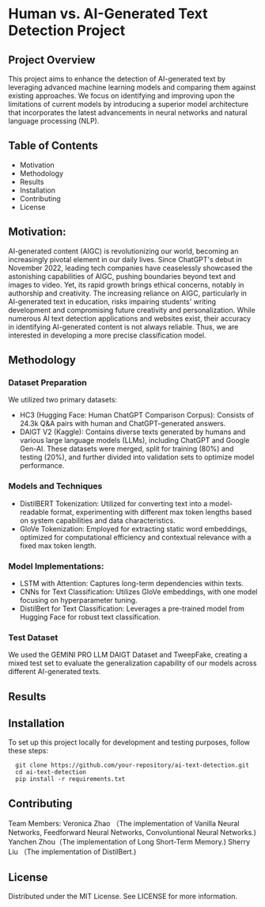 # Human vs. AI-Generated Text Detection Project
## Project Overview
This project aims to enhance the detection of AI-generated text by leveraging advanced machine learning models and comparing them against existing approaches. We focus on identifying and improving upon the limitations of current models by introducing a superior model architecture that incorporates the latest advancements in neural networks and natural language processing (NLP).

## Table of Contents
* Motivation
* Methodology
* Results
* Installation
* Contributing
* License
  
## Motivation:
AI-generated content (AIGC) is revolutionizing our world, becoming an increasingly pivotal element in our daily lives. Since ChatGPT's debut in November 2022, leading tech companies have ceaselessly showcased the astonishing capabilities of AIGC, pushing boundaries beyond text and images to video. Yet, its rapid growth brings ethical concerns, notably in authorship and creativity. The increasing reliance on AIGC, particularly in AI-generated text in education, risks impairing students' writing development and compromising future creativity and personalization. While numerous AI text detection applications and websites exist, their accuracy in identifying AI-generated content is not always reliable. Thus, we are interested in developing a more precise classification model.

## Methodology
### Dataset Preparation
We utilized two primary datasets:

* HC3 (Hugging Face: Human ChatGPT Comparison Corpus): Consists of 24.3k Q&A pairs with human and ChatGPT-generated answers.
* DAIGT V2 (Kaggle): Contains diverse texts generated by humans and various large language models (LLMs), including ChatGPT and Google Gen-AI.
These datasets were merged, split for training (80%) and testing (20%), and further divided into validation sets to optimize model performance.

### Models and Techniques
* DistilBERT Tokenization: Utilized for converting text into a model-readable format, experimenting with different max token lengths based on system capabilities and data characteristics.
* GloVe Tokenization: Employed for extracting static word embeddings, optimized for computational efficiency and contextual relevance with a fixed max token length.

### Model Implementations:
* LSTM with Attention: Captures long-term dependencies within texts.
* CNNs for Text Classification: Utilizes GloVe embeddings, with one model focusing on hyperparameter tuning.
* DistilBert for Text Classification: Leverages a pre-trained model from Hugging Face for robust text classification.

### Test Dataset
We used the GEMINI PRO LLM DAIGT Dataset and TweepFake, creating a mixed test set to evaluate the generalization capability of our models across different AI-generated texts.

## Results

## Installation

To set up this project locally for development and testing purposes, follow these steps:

```
  git clone https://github.com/your-repository/ai-text-detection.git
  cd ai-text-detection
  pip install -r requirements.txt
```

## Contributing
Team Members:
Veronica Zhao （The implementation of Vanilla Neural Networks, Feedforward Neural Networks, Convoluntional Neural Networks.) 
Yanchen Zhou（The implementation of Long Short-Term Memory.) 
Sherry Liu （The implementation of DistilBert.) 

## License
Distributed under the MIT License. See LICENSE for more information.
